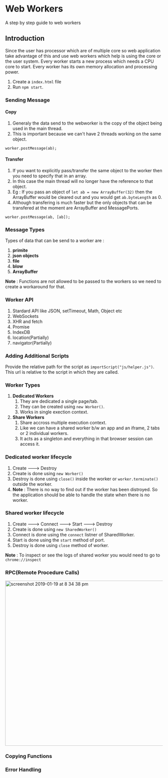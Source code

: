 # Web Workers
A step by step guide to web workers

## Introduction

Since the user has processor which are of multiple core so web application take advantage of this and use web workers which help is using the core or the user system. Every worker starts a new process which needs a CPU core to start. Every worker has its own memory allocation and processing power.

1. Create a `index.html` file
2. Run `npm start`.

### Sending Message

#### Copy
1. Generaly the data send to the webworker is the copy of the object being used in the main thread.
2. This is important because we can't have 2 threads working on the same object.

`worker.postMessage(ab);`

#### Transfer
1. If you want to explicitly pass/transfer the same object to the worker then you need to specify that in an array.
2. In this case the main thread will no longer have the reference to that object.
3. Eg : If you pass an object of `let ab = new ArrayBuffer(32)` then the ArrayBuffer would be cleared out and you would get `ab.byteLength` as 0.
4. Although transfering is much faster but the only objects that can be transfered at the moment are ArrayBuffer and MessagePorts.

`worker.postMessage(ab, [ab]);`

### Message Types
Types of data that can be send to a worker are :
1. **primite**
2. **json objects**
3. **file**
4. **blow**
5. **ArrayBuffer**

**Note** : Functions are not allowed to be passed to the workers so we need to create a workaround for that.

### Worker API

1. Stardard API like JSON, setTimeout, Math, Object etc
2. WebSockets
3. XHR and fetch 
4. Promise 
5. IndexDB
6. location(Partially)
7. navigator(Partially)
 
 ### Adding Additional Scripts

 Provide the relative path for the script as `importScript("js/helper.js")`. This url is relative to the script in which they are called.

 ### Worker Types

1. **Dedicated Workers** 
    1. They are dedicated a single page/tab.
    2. They can be created using `new Worker()`.
    3. Works in single exection context.
2. **Share Workers**
    1. Share accross multiple execution context. 
    2. Like we can have a shared worker b/w an app and an iframe, 2 tabs or 2 individual workers.
    3. It acts as a singleton and everything in that browser session can access it.

### Dedicated worker lifecycle

1. Create ---> Destroy
2. Create is done using `new Worker()`
3. Destroy is done using `close()` inside the worker or `worker.terminate()` outside the worker.
4. **Note** : There is no way to find out if the worker has been distroyed. So the application should be able to handle the state when there is no worker.

### Shared worker lifecycle

1. Create ---> Connect ---> Start ---> Destroy
2. Create is done using `new SharedWorker()`
3. Connect is done using the `connect` listner of SharedWorker.
4. Start is done using the `start` method of port.
5. Destroy is done using `close` method of worker.

**Note** : To inspect or see the logs of shared worker you would need to go to `chrome://inspect`

### RPC(Remote Procedure Calls)

 <img width="526" alt="screenshot 2019-01-19 at 8 34 38 pm" src="https://user-images.githubusercontent.com/46783722/51428453-cbcda680-1c29-11e9-8320-87ac9c3f1f26.png">

### Copying Functions

### Error Handling